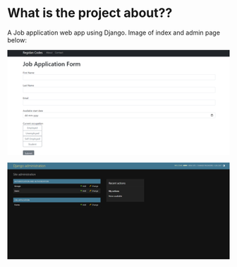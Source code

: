 # What is the project about??

A Job application web app using Django. Image of index and admin page below:

![main-page.png](main-page.png)

![admin-page.png](admin-page.png)